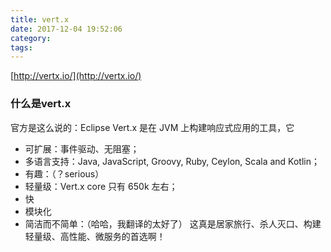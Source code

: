 ```yaml
---
title: vert.x
date: 2017-12-04 19:52:06
category:
tags:
---
```

[http://vertx.io/](http://vertx.io/)

### 什么是vert.x
官方是这么说的：Eclipse Vert.x 是在 JVM 上构建响应式应用的工具，它
- 可扩展：事件驱动、无阻塞；
- 多语言支持：Java, JavaScript, Groovy, Ruby, Ceylon, Scala and Kotlin；
- 有趣：（？serious）
- 轻量级：Vert.x core 只有 650k 左右；
- 快
- 模块化
- 简洁而不简单：（哈哈，我翻译的太好了）
这真是居家旅行、杀人灭口、构建轻量级、高性能、微服务的首选啊！

